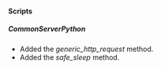 
#### Scripts

##### CommonServerPython

- Added the *generic_http_request* method.
- Added the *safe_sleep* method. 